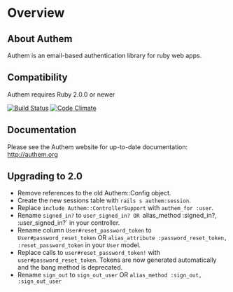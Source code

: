 # Overview

## About Authem

Authem is an email-based authentication library for ruby web apps.

## Compatibility

Authem requires Ruby 2.0.0 or newer

[![Build Status](https://secure.travis-ci.org/paulelliott/authem.png)](http://travis-ci.org/paulelliott/authem)
[![Code Climate](https://codeclimate.com/github/paulelliott/authem.png)](https://codeclimate.com/github/paulelliott/authem)

## Documentation

Please see the Authem website for up-to-date documentation: http://authem.org

## Upgrading to 2.0

- Remove references to the old Authem::Config object.
- Create the new sessions table with `rails s authem:session`.
- Replace `include Authem::ControllerSupport` with `authem_for :user`.
- Rename `signed_in?` to `user_signed_in? OR `alias_method :signed_in?, :user_signed_in?` in your controller.
- Rename column `User#reset_password_token` to `User#password_reset_token` OR `alias_attribute :password_reset_token, :reset_password_token` in your `User` model.
- Replace calls to `user#reset_password_token!` with `user#password_reset_token`. Tokens are now generated automatically and the bang method is deprecated.
- Rename `sign_out` to `sign_out_user` OR `alias_method :sign_out, :sign_out_user`
